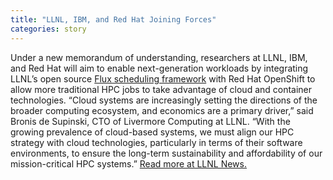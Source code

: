 ```yaml
---
title: "LLNL, IBM, and Red Hat Joining Forces"
categories: story
---
```


Under a new memorandum of understanding, researchers at LLNL, IBM, and Red Hat will aim to enable next-generation workloads by integrating LLNL’s open source [Flux scheduling framework](http://flux-framework.org/) with Red Hat OpenShift to allow more traditional HPC jobs to take advantage of cloud and container technologies. “Cloud systems are increasingly setting the directions of the broader computing ecosystem, and economics are a primary driver,” said Bronis de Supinski, CTO of Livermore Computing at LLNL. “With the growing prevalence of cloud-based systems, we must align our HPC strategy with cloud technologies, particularly in terms of their software environments, to ensure the long-term sustainability and affordability of our mission-critical HPC systems.” [Read more at LLNL News.](https://www.llnl.gov/news/llnl-ibm-and-red-hat-joining-forces-explore-standardized-hpc-resource-management-interface)
